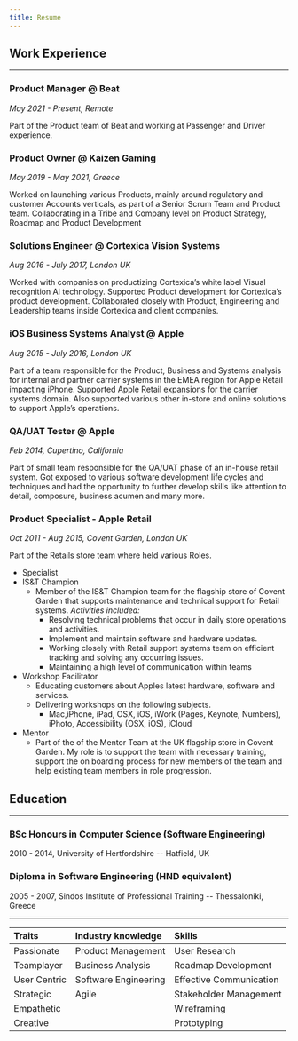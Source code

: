 ```yaml
---
title: Resume
---
```

## Work Experience
---
### **Product Manager @ Beat**

*May 2021 -  Present, Remote*

Part of the Product team of Beat and working at Passenger and Driver experience.
### **Product Owner @ Kaizen Gaming**

*May 2019 - May 2021, Greece*

Worked on launching various Products, mainly around regulatory and customer Accounts verticals, as part of a Senior Scrum Team and Product team.
Collaborating in a Tribe and Company level on Product Strategy, Roadmap and Product Development

### **Solutions Engineer @ Cortexica Vision Systems**

*Aug 2016 - July 2017, London UK*

Worked with companies on productizing Cortexica’s white label Visual recognition AI technology.
Supported Product development for Cortexica’s product development.
Collaborated closely with Product, Engineering and Leadership teams inside Cortexica and client companies.

### **iOS Business Systems Analyst @ Apple**

*Aug 2015 - July 2016, London UK*

Part of a team responsible for the Product, Business and Systems analysis for internal and partner carrier systems in the EMEA region for Apple Retail impacting iPhone. Supported Apple Retail expansions for the carrier systems domain.
Also supported various other in-store and online solutions to support Apple’s operations.

### **QA/UAT Tester @ Apple**

*Feb 2014, Cupertino, California*

Part of small team responsible for the QA/UAT phase of an in-house retail system.
Got exposed to various software development life cycles and techniques and had the opportunity to further develop skills like attention to detail, composure, business acumen and many more.

### **Product Specialist - Apple Retail**

*Oct 2011 - Aug 2015, Covent Garden, London UK*

Part of the Retails store team where held various Roles.
* Specialist
* IS&T Champion
  * Member of the IS&T Champion team for the flagship store of Covent Garden that supports maintenance and technical support for Retail systems.
    *Activities included:*
    * Resolving technical problems that occur in daily store operations and activities.
    * Implement and maintain software and hardware updates.
    * Working closely with Retail support systems team on efficient tracking and solving any occurring issues.
    * Maintaining a high level of communication within teams
* Workshop Facilitator
  * Educating customers about Apples latest hardware, software and services.
  * Delivering workshops on the following subjects.
    * Mac,iPhone, iPad, OSX, iOS, iWork (Pages, Keynote, Numbers), iPhoto, Accessibility (OSX, iOS), iCloud
* Mentor
  * Part of the of the Mentor Team at the UK flagship store in Covent Garden. My role is to support the team with necessary training, support the on boarding process for new members of the team and help existing team members in role progression.
  
## Education
---
### BSc Honours in Computer Science (Software Engineering)
2010 - 2014, University of Hertfordshire -- Hatfield, UK

### Diploma in Software Engineering (HND equivalent)

2005 - 2007, Sindos Institute of Professional Training -- Thessaloniki, Greece

---
| **Traits** | Industry knowledge | Skills |
| :-------- | :----------- | :------ |
| Passionate | Product Management | User Research |
| Teamplayer | Business Analysis | Roadmap Development |
| User Centric | Software Engineering | Effective Communication |
| Strategic | Agile | Stakeholder Management|
| Empathetic |  | Wireframing
| Creative |  | Prototyping
